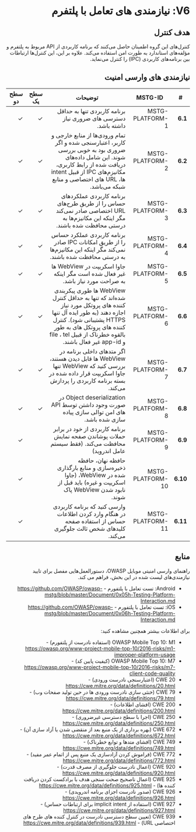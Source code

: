 <div dir="rtl" markdown="1">

# V6: نیازمندی های تعامل با پلتفرم

## هدف کنترل

کنترل‌های این گروه اطمینان حاصل می‌کنند که برنامه کاربردی از API مربوط به پلتفرم و مؤلفه‌های استاندارد به طورت امن استفاده می‌کند. علاوه بر این، این کنترل‌ها ارتباطات بین برنامه‌های کاربردی (IPC) را کنترل می‌نماید.

## نیازمندی های وارسی امنیت

| # | MSTG-ID | توضیحات | سطح یک | سطح دو |
| -- | -------- | ---------------------- | - | - |
| **6.1** | MSTG-PLATFORM-1 | برنامه کاربردی تنها به حداقل دسترسی های ضروری نیاز داشته باشد. | ✓ | ✓ |
| **6.2** | MSTG-PLATFORM-2 | تمام ورودی‌ها از منابع خارجی و کاربر، اعتبارسنجی شده و اگر ضروری بود به خوبی بررسی شوند. این شامل داده‌های دریافت شده از رابط کاربری، مکانیزم‌های IPC از قبیل intent ها، URL  های اختصاصی و منابع شبکه می‌باشد. | ✓ | ✓ |
| **6.3** | MSTG-PLATFORM-3 | برنامه کاربردی عملکردهای حساس را از طریق طرح‌های URL اختصاصی صادر نمی‌کند مگر اینکه این مکانیزم‌ها به درستی محافظت شده باشند. | ✓ | ✓ |
| **6.4** | MSTG-PLATFORM-4 | برنامه کاربردی عملکرد حساس را از طریق امکانات IPC صادر نمی‌کند مگر اینکه این مکانیزم‌ها به درستی محافظت شده باشند. | ✓ | ✓ |
| **6.5** | MSTG-PLATFORM-5 | جاوا اسکریپت در WebView ها غیر فعال شده است مگر اینکه به صراحت مورد نیاز باشد. | ✓ | ✓ |
| **6.6** | MSTG-PLATFORM-6 | WebView ها طوری پیکربندی شده‌اند که تنها به حداقل کنترل کننده های پروتکل مورد نیاز اجازه دهند (به طور ایده آل تنها HTTPS پشتیبانی شود). کنترل کننده های پروتکل های به طور بالقوه خطرناک از قبیل file ، tel و app-id غیر فعال باشند. | ✓ | ✓ |
| **6.7** | MSTG-PLATFORM-7 | اگر متدهای داخلی برنامه در WebView ها قابل دیدن هستند، بررسی کنید که WebView تنها جاوا اسکریپت قرار داده شده در بسته برنامه کاربردی را پردازش می‌کند. | ✓ | ✓ |
| **6.8** | MSTG-PLATFORM-8 | Object deserialization در صورت وجود داشتن توسط API های امن توالی سازی پیاده سازی شده باشد. | ✓ | ✓ |
| **6.9** | MSTG-PLATFORM-9 | برنامه کاربردی از خود در برابر حملات پوشاندن صفحه نمایش محافظت می‌کند. (فقط سیستم عامل اندروید) |  | ✓ |
| **6.10** | MSTG-PLATFORM-10 | حافظه نهان، حافظه ذخیره‌سازی و منابع بارگذاری شده در WebView، (جاوا اسکریپت و غیره) باید قبل از نابود شدن WebView پاک شوند. |  | ✓ |
| **6.11** | MSTG-PLATFORM-11 | وارسی کنید که برنامه کاربردی در هنگام وارد کردن اطلاعات حساس از استفاده صفحه کلیدهای شخص ثالث جلوگیری می‌کند. | | ✓ |

## منابع

راهنمای وارسی امنیتی موبایل OWASP، دستورالعمل‌هایی مفصل برای تایید نیازمندی‌های لیست شده در این بخش، فراهم می کند.

- Android: تست تعامل با پلتفورم - <https://github.com/OWASP/owasp-mstg/blob/master/Document/0x05h-Testing-Platform-Interaction.md>
- iOS: تست تعامل با پلتفورم - <https://github.com/OWASP/owasp-mstg/blob/master/Document/0x06h-Testing-Platform-Interaction.md>

برای اطلاعات بیشتر همچنین مشاهده کنید:

- OWASP Mobile Top 10: M1 (استفاده نادرست از پلتفورم) - <https://owasp.org/www-project-mobile-top-10/2016-risks/m1-improper-platform-usage>
- OWASP Mobile Top 10: M7 (کیفیت پایین کد) - <https://owasp.org/www-project-mobile-top-10/2016-risks/m7-client-code-quality>
- CWE 20 (اعتبارسنجی نادرست ورودی) - <https://cwe.mitre.org/data/definitions/20.html>
- CWE 79 (خنثی سازی نادرست ورودی ها در حین تولید صفحات وب) - <https://cwe.mitre.org/data/definitions/79.html>
- CWE 200 (افشای اطلاعات) - <https://cwe.mitre.org/data/definitions/200.html>
- CWE 250 (اجرا با سطح دسترسی غیرضروری) - <https://cwe.mitre.org/data/definitions/250.html>
- CWE 672 (بهره برداری از یک منبع بعد از منقضی شدن یا آزاد سازی آن) - <https://cwe.mitre.org/data/definitions/672.html>
- CWE 749 (افشای متدها و توابع خطرناک) - <https://cwe.mitre.org/data/definitions/749.html>
- CWE 772 (فراموش کردن آزادسازی یک منبع پس از اتمام عمر مفید) - <https://cwe.mitre.org/data/definitions/772.html>
- CWE 920 (اعمال نادرست جلوگیری از مصرف قدرت) - <https://cwe.mitre.org/data/definitions/920.html>
- CWE 925 (اعمال ناصحیح صحت سنجی هدف با برادکست کردن دریافت کننده ها) - <https://cwe.mitre.org/data/definitions/925.html>
- CWE 926 (صدور نادرست اجزای برنامه اندرویدی) - <https://cwe.mitre.org/data/definitions/926.html>
- CWE 927 (استفاده از implicit intent برای ارتباطات حساس) - <https://cwe.mitre.org/data/definitions/927.html>
- CWE 939 (تعیین سطح دسترسی نادرست در کنترل کننده های طرح های اختصاصی URL) - <https://cwe.mitre.org/data/definitions/939.html>

</div>

